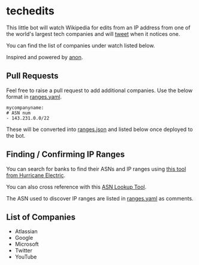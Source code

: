# techedits

This little bot will watch Wikipedia for edits from an IP address from one of the world's largest tech companies and will [tweet](https://twitter.com/techedits) when it notices one.

You can find the list of companies under watch listed below.

Inspired and powered by [anon](https://github.com/edsu/anon).

## Pull Requests

Feel free to raise a pull request to add additional companies. Use the below format in [ranges.yaml](ranges.yaml).

    mycompanyname:
    # ASN num
    - 143.231.0.0/22

These will be converted into [ranges.json](ranges.json) and listed below once deployed to the bot.

## Finding / Confirming IP Ranges

You can search for banks to find their ASNs and IP ranges using [this tool from Hurricane Electric](https://bgp.he.net/).

You can also cross reference with this [ASN Lookup Tool](https://www.ultratools.com/tools/asnInfoResult). 

The ASN used to discover IP ranges are listed in [ranges.yaml](ranges.yaml) as comments. 

## List of Companies

* Atlassian
* Google
* Microsoft
* Twitter
* YouTube
